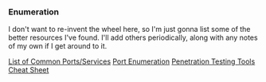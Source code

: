 ### Enumeration
I don't want to re-invent the wheel here, so I'm just gonna list some of the better resources I've found. I'll add others periodically, along with any notes of my own if I get around to it.

[List of Common Ports/Services](https://xapax.gitbooks.io/security/content/list_of_common_ports.html)
[Port Enumeration](http://www.0daysecurity.com/penetration-testing/enumeration.html)
[Penetration Testing Tools Cheat Sheet](https://highon.coffee/blog/penetration-testing-tools-cheat-sheet/)

